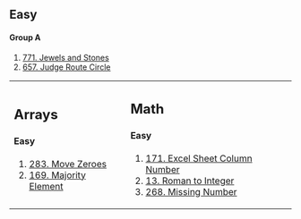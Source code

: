 <h2>Easy</h2>
<h4>Group A</h4>
<ol>
  <li><a href="https://leetcode.com/problems/jewels-and-stones/description/">771. Jewels and Stones</a></li>
  <li><a href="https://leetcode.com/problems/judge-route-circle/description/">657. Judge Route Circle</a></li>
</ol>

<table>
  <tr>
    <td>
	    <h2>Arrays</h2>
	<h4>Easy</h4>
		<ol>
			<li><a href="https://leetcode.com/problems/move-zeroes/">283. Move Zeroes</a></li>
			<li><a href="https://leetcode.com/problems/majority-element/description/">169. Majority Element</a></li>
	    </ol>
</td>
    <td>
      <h2>Math</h2>
      <h4>Easy</h4>
      <ol>
        <li><a href="https://leetcode.com/problems/excel-sheet-column-number/description/">171. Excel Sheet Column Number</a></li>
		<li><a href="https://leetcode.com/problems/roman-to-integer/description/">13. Roman to Integer</a></li>
		<li><a href="https://leetcode.com/problems/missing-number/description/">268. Missing Number</a></li>
      </ol>
    </td>
  </tr>
</table>
